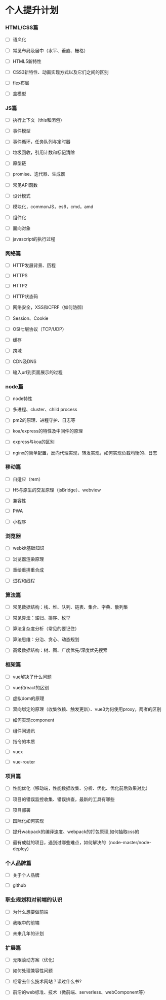 # 个人提升计划

### HTML/CSS篇

- [ ] 语义化

- [ ] 常见布局及居中（水平、垂直、栅格）

- [ ] HTML5新特性

- [ ] CSS3新特性、动画实现方式以及它们之间的区别

- [ ] flex布局

- [ ] 盒模型


### JS篇
- [ ] 执行上下文（this和闭包）

- [ ] 事件模型

- [ ] 事件循环，任务队列与定时器

- [ ] 垃圾回收，引用计数和标记清除

- [ ] 原型链

- [ ] promise、迭代器、生成器

- [ ] 常见API函数

- [ ] 设计模式

- [ ] 模块化，commonJS，es6，cmd，amd

- [ ] 组件化

- [ ] 面向对象

- [ ] javascript的执行过程

### 网络篇

- [ ] HTTP发展背景、历程

- [ ] HTTPS

- [ ] HTTP2

- [ ] HTTP状态码

- [ ] 网络安全，XSS和CFRF（如何防御）

- [ ] Session、Cookie

- [ ] OSI七层协议（TCP/UDP）

- [ ] 缓存

- [ ] 跨域

- [ ] CDN及DNS

- [ ] 输入url到页面展示的过程

### node篇

- [ ] node特性

- [ ] 多进程、cluster、child process

- [ ] pm2的原理、进程守护、日志等

- [ ] koa/express的特性及中间件的原理

- [ ] express与koa的区别

- [ ] nginx的简单配置，反向代理实现，转发实现，如何实现负载均衡的、日志


### 移动篇

- [ ] 自适应（rem）

- [ ] H5与原生的交互原理（jsBridge）、webview

- [ ] 兼容性

- [ ] PWA

- [ ] 小程序

### 浏览器

- [ ] webkit基础知识

- [ ] 浏览器渲染原理

- [ ] 重绘重排重合成

- [ ] 进程和线程

### 算法篇

- [ ] 常见数据结构：栈、堆、队列、链表、集合、字典、散列集

- [ ] 常见算法：递归、排序、枚举

- [ ] 算法复杂度分析（常见的要记住）

- [ ] 算法思维：分治、贪心、动态规划

- [ ] 高级数据结构：树、图、广度优先/深度优先搜索

### 框架篇

- [ ] vue解决了什么问题

- [ ] vue和react的区别

- [ ] 虚拟dom的原理

- [ ] 双向绑定的原理（收集依赖、触发更新）、vue3为何使用proxy，两者的区别

- [ ] 如何实现component

- [ ] 组件间通讯

- [ ] 指令的本质

- [ ] vuex

- [ ] vue-router

### 项目篇

- [ ] 性能优化（移动端，性能数据收集、分析、优化、优化前后效果对比）

- [ ] 项目的错误监控收集、错误排查，最新的工具有哪些

- [ ] 项目部署

- [ ] 国际化如何实现

- [ ] 提升wabpack的编译速度、webpack的打包原理,如何抽取css的

- [ ] 最有成就的项目，遇到过哪些难点，如何解决的（node-master/node-deploy）

### 个人品牌篇

- [ ] 关于个人品牌

- [ ] github

### 职业规划和对前端的认识

- [ ] 为什么想要做前端

- [ ] 我眼中的前端

- [ ] 未来几年的计划

### 扩展篇

- [ ] 无限滚动方案（优化）

- [ ] 如何处理兼容性问题

- [ ] 经常去什么技术网站？读过什么书?

- [ ] 前沿的web标准、技术（微前端、serverless、webComponent等）
